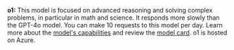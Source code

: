 **o1:** This model is focused on advanced reasoning and solving complex problems, in particular in math and science. It responds more slowly than the GPT-4o model. You can make 10 requests to this model per day. Learn more about the [model's capabilities](https://platform.openai.com/docs/models#o1) and review the [model card](https://openai.com/index/openai-o1-system-card/). o1 is hosted on Azure.
